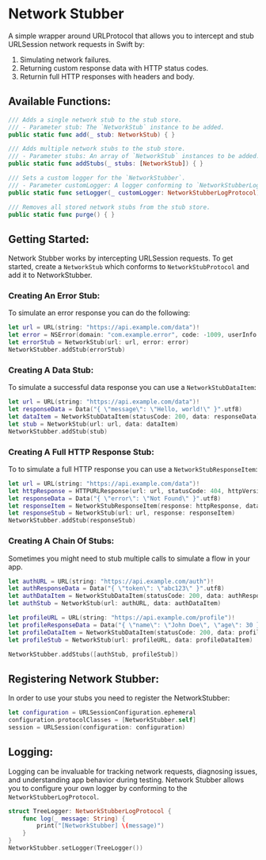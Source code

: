 # Network Stubber

A simple wrapper around URLProtocol that allows you to intercept and stub URLSession network requests in Swift by:
1. Simulating network failures.
2. Returning custom response data with HTTP status codes.
3. Returnin full HTTP responses with headers and body.

## Available Functions:

```swift
/// Adds a single network stub to the stub store.
/// - Parameter stub: The `NetworkStub` instance to be added.
public static func add(_ stub: NetworkStub) { }

/// Adds multiple network stubs to the stub store.
/// - Parameter stubs: An array of `NetworkStub` instances to be added.
public static func addStubs(_ stubs: [NetworkStub]) { }

/// Sets a custom logger for the `NetworkStubber`.
/// - Parameter customLogger: A logger conforming to `NetworkStubberLogProtocol` to handle log messages.
public static func setLogger(_ customLogger: NetworkStubberLogProtocol) { }

/// Removes all stored network stubs from the stub store.
public static func purge() { }
```

## Getting Started:

Network Stubber works by intercepting URLSession requests.
To get started, create a `NetworkStub` which conforms to `NetworkStubProtocol` and add it to NetworkStubber.

### Creating An Error Stub:

To simulate an error response you can do the following:
```swift
let url = URL(string: "https://api.example.com/data")!
let error = NSError(domain: "com.example.error", code: -1009, userInfo: nil)
let errorStub = NetworkStub(url: url, error: error)
NetworkStubber.addStub(errorStub)
```

### Creating A Data Stub:

To simulate a successful data response you can use a `NetworkStubDataItem`:
```swift
let url = URL(string: "https://api.example.com/data")!
let responseData = Data("{ \"message\": \"Hello, world!\" }".utf8)
let dataItem = NetworkStubDataItem(statusCode: 200, data: responseData)
let stub = NetworkStub(url: url, data: dataItem)
NetworkStubber.addStub(stub)
```

### Creating A Full HTTP Response Stub:

To to simulate a full HTTP response you can use a `NetworkStubResponseItem`:
```swift
let url = URL(string: "https://api.example.com/data")!
let httpResponse = HTTPURLResponse(url: url, statusCode: 404, httpVersion: nil, headerFields: ["Content-Type": "application/json"])!
let responseData = Data("{ \"error\": \"Not Found\" }".utf8)
let responseItem = NetworkStubResponseItem(response: httpResponse, data: responseData)
let responseStub = NetworkStub(url: url, response: responseItem)
NetworkStubber.addStub(responseStub)
```

### Creating A Chain Of Stubs:

Sometimes you might need to stub multiple calls to simulate a flow in your app.

```swift
let authURL = URL(string: "https://api.example.com/auth")!
let authResponseData = Data("{ \"token\": \"abc123\" }".utf8)
let authDataItem = NetworkStubDataItem(statusCode: 200, data: authResponseData)
let authStub = NetworkStub(url: authURL, data: authDataItem)

let profileURL = URL(string: "https://api.example.com/profile")!
let profileResponseData = Data("{ \"name\": \"John Doe\", \"age\": 30 }".utf8)
let profileDataItem = NetworkStubDataItem(statusCode: 200, data: profileResponseData)
let profileStub = NetworkStub(url: profileURL, data: profileDataItem)

NetworkStubber.addStubs([authStub, profileStub])
```

## Registering Network Stubber:

In order to use your stubs you need to register the NetworkStubber:

```swift
let configuration = URLSessionConfiguration.ephemeral
configuration.protocolClasses = [NetworkStubber.self]
session = URLSession(configuration: configuration)
```

## Logging:

Logging can be invaluable for tracking network requests, diagnosing issues, and understanding app behavior during testing.
Network Stubber allows you to configure your own logger by conforming to the `NetworkStubberLogProtocol`.


```swift
struct TreeLogger: NetworkStubberLogProtocol {
    func log(_ message: String) {
        print("[NetworkStubber] \(message)")
    }
}
NetworkStubber.setLogger(TreeLogger())
```
